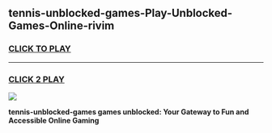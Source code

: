 
## tennis-unblocked-games-Play-Unblocked-Games-Online-rivim
<h3>
<a href="https://premium76.site?title=tennis-unblocked-games&ref=24A">CLICK TO PLAY</a></h3>
<hr>

<h3>
<a href="https://premium76.site?title=tennis-unblocked-games&ref=24A">CLICK 2 PLAY</a>
  
</h3>

<a href="https://premium76.site?title=tennis-unblocked-games&ref=24A"><img src="https://clearcache.store/games.png"></a>


**tennis-unblocked-games games unblocked: Your Gateway to Fun and Accessible Online Gaming**
